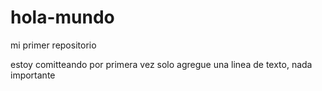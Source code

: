 # hola-mundo
mi primer repositorio

estoy comitteando por primera vez
solo agregue una linea de texto, nada importante
